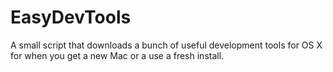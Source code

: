 # EasyDevTools
A small script that downloads a bunch of useful development tools for OS X for when you get a new Mac or a use a fresh install.
